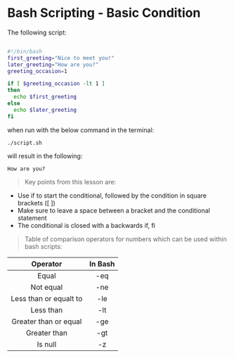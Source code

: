 # Bash Scripting - Basic Condition

The following script:

```bash

#!/bin/bash
first_greeting="Nice to meet you!"
later_greeting="How are you?"
greeting_occasion=1

if [ $greeting_occasion -lt 1 ]
then 
  echo $first_greeting
else
  echo $later_greeting
fi
```
when run with the below command in the terminal: 

```console
./script.sh
```
will result in the following:

```console
How are you?
```

> Key points from this lesson are: 

* Use if to start the conditional, followed by the condition in square brackets ([ ])
* Make sure to leave a space between a bracket and the conditional statement
* The conditional is closed with a backwards if, fi


> Table of comparison operators for numbers which can be used within bash scripts:

| **Operator**|  **In Bash**|
| :-----------: | :-----------: |
| Equal|-eq|
| Not equal|-ne|
| Less than or equalt to|-le|
| Less than|-lt|
| Greater than or equal|-ge|
| Greater than|-gt|
| Is null|-z|
